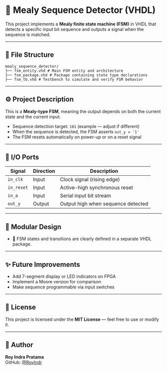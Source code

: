 # 🤖 Mealy Sequence Detector (VHDL)

This project implements a **Mealy finite state machine (FSM)** in VHDL that detects a specific input bit sequence and outputs a signal when the sequence is matched.

---

## 📁 File Structure

```
mealy_sequence_detector/
├── fsm_entity.vhd # Main FSM entity and architecture
├── fsm_package.vhd # Package containing state type declarations
├── fsm_tb.vhd # Testbench to simulate and verify FSM behavior
```
---

## ⚙️ Project Description

This is a **Mealy-type FSM**, meaning the output depends on both the current state and the current input.

- Sequence detection target: `101` (example — adjust if different)
- When the sequence is detected, the FSM asserts `out_y = '1'`
- The FSM resets automatically on power-up or on a reset signal

---

## 🔌 I/O Ports

| Signal    | Direction | Description                  |
|-----------|-----------|------------------------------|
| `in_clk`  | Input     | Clock signal (rising edge)   |
| `in_reset`| Input     | Active-high synchronous reset|
| `in_a`    | Input     | Serial input bit stream      |
| `out_y`   | Output    | Output high when sequence detected |

---

## 🧩 Modular Design

- 🧠 FSM states and transitions are clearly defined in a separate VHDL package.

---

## ✨ Future Improvements

- Add 7-segment display or LED indicators on FPGA
- Implement a Moore version for comparison
- Make sequence programmable via input switches

---

## 📄 License

This project is licensed under the **MIT License** — feel free to use or modify it.

---

## 👤 Author

**Roy Indra Pratama**  
GitHub: [@RoyIndr](https://github.com/RoyIndr)
